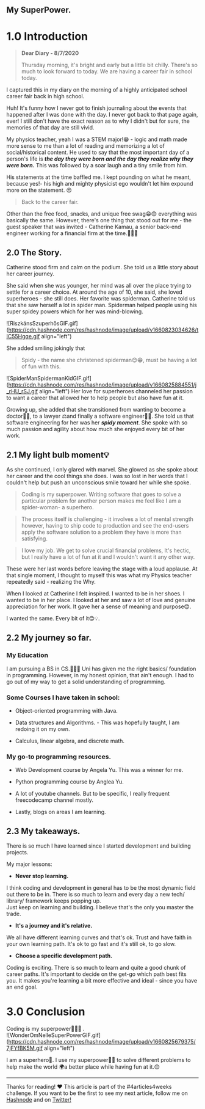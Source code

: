 ## My SuperPower.

# 1.0 Introduction
> **Dear Diary -     8/7/2020**    
> 
> Thursday morning, it's bright and early but a little bit chilly. There's so much to look forward to today. We are having a career fair in school today.


I captured this in my diary on the morning of a highly anticipated school career fair back in high school. 


Huh! It's funny how I never got to finish journaling about the events that happened after I was done with the day. I never got back to that page again, ever! I still don't have the exact reason as to why I didn't but for sure, the memories of that day are still vivid.




My physics teacher, yeah I was a STEM major!😁 - logic and math made more sense to me than a lot of reading and memorizing a lot of social/historical content.  He used to say that the most important day of a person's life is ***the day they were born and the day they realize why they were born.*** This was followed by a soar laugh and a tiny smile from him.


His statements at the time baffled me. I kept pounding on what he meant, because yes!- his high and mighty physicist ego wouldn't let him expound more on the statement. 😒


> Back to the career fair.

Other than the free food, snacks, and unique free swag😁😊 everything was basically the same. However, there's one thing that stood out for me - the guest speaker that was invited - Catherine Kamau, a senior back-end engineer working for a financial firm at the time.👨‍💻💡



## 2.0 The Story.
Catherine stood firm and calm on the podium. She told us a little story about her career journey. 

She said when she was younger, her mind was all over the place trying to settle for a career choice.
At around the age of 10, she said, she loved superheroes - she still does. Her favorite was spiderman. Catherine told us that she saw herself a lot in spider man. Spiderman helped people using his super spidey powers which for her was mind-blowing.


![RiszkánsSzuperhősGIF.gif](https://cdn.hashnode.com/res/hashnode/image/upload/v1660823034626/tIC55Hgqe.gif align="left")


She added smiling jokingly that
> Spidy - the name she christened spiderman😊😁, must be having a lot of fun with this. 


![SpiderManSpidermanKidGIF.gif](https://cdn.hashnode.com/res/hashnode/image/upload/v1660825884551/j_rHU_rSJ.gif align="left")
Her love for superheroes channeled her passion to want a career that allowed her to help people but also have fun at it. 

Growing up, she added that she transitioned from wanting to become a doctor👩‍⚕️, to a lawyer ⚖️and finally a software engineer👨‍💻. 
She told us that software engineering for her was her ***spidy moment***. She spoke with so much passion and agility about how much she enjoyed every bit of her work. 





## 2.1 My light bulb moment💡

As she continued, I only glared with marvel. She glowed as she spoke about her career and the cool things she does. I was so lost in her words that I couldn't help but push an unconscious smile toward her while she spoke.



> Coding is my superpower.  Writing software that goes to solve a particular problem for another person makes me feel like I am a spider-woman- a superhero.  

> The process itself is challenging - it involves a lot of mental strength however, having to ship code to production and see the end-users apply the software solution to a problem they have is more than satisfying.

>  I love my job. We get to solve crucial financial problems, It's hectic, but I really have a lot of fun at it and I wouldn't want it any other way.


These were her last words before leaving the stage with a loud applause. At that single moment, I thought to myself this was what my Physics teacher repeatedly said - realizing the Why.


When I looked at Catherine I felt inspired.  I wanted to be in her shoes. I wanted to be in her place.   I looked at her and saw a lot of love and genuine appreciation for her work. It gave her a sense of meaning and purpose😊.

I wanted the same. Every bit of it😊💡.  



## 2.2 My journey so far.
### My Education

 I am pursuing a BS in CS.👨‍💻😊 Uni has given me the right basics/ foundation in programming. However, in my honest opinion, that ain't enough. I had to go out of my way to get a solid understanding of programming.

### Some Courses I have taken in school:

- Object-oriented programming with Java.

- Data structures and Algorithms. - This was hopefully taught, I am redoing it on my own.

-  Calculus, linear algebra, and discrete math.

 ###  My go-to programming resources.

- Web Development course by Angela Yu. This was a winner for me.

- Python programming course by Anglea Yu.

- A lot of youtube channels. But to be specific, I really frequent freecodecamp channel mostly.

- Lastly, blogs on areas I am learning.


## 2.3 My takeaways.
There is so much I have learned since I started development and building projects.

My major lessons:
   
- **Never stop learning.**

I think coding and development in general has to be the most dynamic field out there to be in. There is so much to learn and every day a new tech/ library/ framework keeps popping up.   
Just keep on learning and building. I believe that's the only you master the trade.

- **It's a journey and it's relative.**

We all have different learning curves and that's ok. Trust and have faith in your own learning path. It's ok to go fast and it's still ok, to go slow.

- **Choose a specific development path.**

Coding is exciting. There is so much to learn and quite a good chunk of career paths. It's important to decide on the get-go which path best fits you. It makes you're learning a bit more effective and ideal - since you have an end goal.




# 3.0 Conclusion
Coding is my superpower👨‍💻💡 .  
![WonderOmNelleSuperPowerGIF.gif](https://cdn.hashnode.com/res/hashnode/image/upload/v1660825679375/7jFYfBK5M.gif align="left")


I am a superhero🦸. I use my superpower👨‍💻 to solve different problems to help make the world 🌍a better place while having fun at it.😊

***
Thanks for reading! ❤️ This article is part of the #4articles4weeks challenge. If you want to be the first to see my next article, follow me on [Hashnode](https://itswachira.hashnode.dev/) and on [Twitter!](https://twitter.com/WachiraGichuhi)









 









